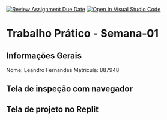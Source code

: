 [![Review Assignment Due Date](https://classroom.github.com/assets/deadline-readme-button-22041afd0340ce965d47ae6ef1cefeee28c7c493a6346c4f15d667ab976d596c.svg)](https://classroom.github.com/a/obNX3F-y)
[![Open in Visual Studio Code](https://classroom.github.com/assets/open-in-vscode-2e0aaae1b6195c2367325f4f02e2d04e9abb55f0b24a779b69b11b9e10269abc.svg)](https://classroom.github.com/online_ide?assignment_repo_id=18254037&assignment_repo_type=AssignmentRepo)
# Trabalho Prático - Semana-01

## Informações Gerais
Nome: Leandro Fernandes
Matricula: 887948 

## Tela de inspeção com navegador


## Tela de projeto no Replit

